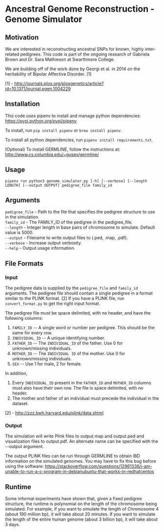# Ancestral Genome Reconstruction - Genome Simulator

## Motivation
We are interested in reconstructing ancestral SNPs for known, highly
inter-related pedigrees. This code is part of the ongoing research of Gabriela
Brown and Dr. Sara Mathieson at Swarthmore College.

We are building off of the work done by Georgi et al. in 2014 on the
heritability of Bipolar Affective Disorder. [1]

[1] - http://journals.plos.org/plosgenetics/article?id=10.1371/journal.pgen.1004229


## Installation
This code uses pipenv to install and manage python dependencies: https://pypi.python.org/pypi/pipenv

To install, run `pip install pipenv` or `brew install pipenv`.

To install all python dependencies, run `pipenv install requirements.txt`.

(Optional) To install GERMLINE, follow the instructions at: http://www.cs.columbia.edu/~gusev/germline/

## Usage
`pipenv run python3 genome_simulator.py [-h] [--verbose] [--length LENGTH] [--output OUTPUT] pedigree_file family_id`  

## Arguments
`pedigree_file` - Path to the file that specifies the pedigree structure to use
in the simulation.  
`family_id` - The FAMILY_ID of the pedigree in the pedigree_file.  
`--length` - Integer length in base pairs of chromosome to simulate. Default value is 5000.  
`--output` - Filename to write output files to (.ped, .map, .pdf).  
`--verbose` - Increase output verbosity.  
`--help` - Output usage information.  

## File Formats
### Input

The pedigree data is supplied by the `pedigree_file` and `family_id` arguments.
The pedigree file should contain a single pedigree in a format similar to the PLINK format. [2] If you have a PLINK file, run `convert_format.py` to get the right input format.

The pedigree file must be space delimited, with no header, and have the following columns:

1. `FAMILY_ID` -- A single word or number per pedigree. This should be the same for every row.
2. `INDIVIDUAL_ID` -- A unique identifying number.
3. `FATHER_ID` -- The `INDIVIDUAL_ID` of the father. Use 0 for unknown/missing individuals.
4. `MOTHER_ID` -- The `INDIVIDUAL ID` of the mother. Use 0 for unknown/missing individuals.
5. `SEX` -- Use 1 for male, 2 for female.

In addition,
1. Every `INDIVIDUAL_ID` present in the `FATHER_ID` and `MOTHER_ID` columns must
also have their own row. The file is space delimited, with no header.
2. The mother and father of an individual must precede the individual in the
dataset.

[2] - http://zzz.bwh.harvard.edu/plink/data.shtml

### Output
The simulation will write Plink files to output.map and
output.ped and visualization files to output.pdf. An
alternate name can be specified with the --output argument.

The output PLINK files can be run through GERMLINE to obtain IBD information on
the simulated genomes. You may have to fix this bug before using the software:
 https://stackoverflow.com/questions/12961336/i-am-unable-to-run-a-c-program-in-debianubuntu-that-works-in-redhatcentos

## Runtime
Some informal experiments have shown that, given a fixed pedigree structure,
the runtime is polynomial on the length of the chromosome being simulated. For
example, if you want to simulate the length of Chromosome 4 (about 190 million
bp), it will take about 20 minutes. If you want to simulate the length of the
entire human genome (about 3 billion bp), it will take about 3 days.
